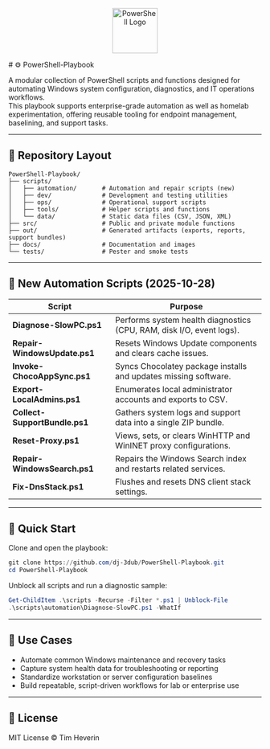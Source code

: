 <p align="center">
  <img src="https://raw.githubusercontent.com/PowerShell/PowerShell/master/assets/ps_black_64.svg" width="90" alt="PowerShell Logo"/>
</p>
# ⚙️ PowerShell-Playbook

A modular collection of PowerShell scripts and functions designed for automating Windows system configuration, diagnostics, and IT operations workflows.  
This playbook supports enterprise-grade automation as well as homelab experimentation, offering reusable tooling for endpoint management, baselining, and support tasks.

---

## 📁 Repository Layout

```
PowerShell-Playbook/
├── scripts/
│   ├── automation/       # Automation and repair scripts (new)
│   ├── dev/              # Development and testing utilities
│   ├── ops/              # Operational support scripts
│   ├── tools/            # Helper scripts and functions
│   └── data/             # Static data files (CSV, JSON, XML)
├── src/                  # Public and private module functions
├── out/                  # Generated artifacts (exports, reports, support bundles)
├── docs/                 # Documentation and images
└── tests/                # Pester and smoke tests
```

---

## 🧰 New Automation Scripts (2025-10-28)

| Script | Purpose |
|--------|----------|
| **Diagnose-SlowPC.ps1** | Performs system health diagnostics (CPU, RAM, disk I/O, event logs). |
| **Repair-WindowsUpdate.ps1** | Resets Windows Update components and clears cache issues. |
| **Invoke-ChocoAppSync.ps1** | Syncs Chocolatey package installs and updates missing software. |
| **Export-LocalAdmins.ps1** | Enumerates local administrator accounts and exports to CSV. |
| **Collect-SupportBundle.ps1** | Gathers system logs and support data into a single ZIP bundle. |
| **Reset-Proxy.ps1** | Views, sets, or clears WinHTTP and WinINET proxy configurations. |
| **Repair-WindowsSearch.ps1** | Repairs the Windows Search index and restarts related services. |
| **Fix-DnsStack.ps1** | Flushes and resets DNS client stack settings. |

---

## 🚀 Quick Start

Clone and open the playbook:

```powershell
git clone https://github.com/dj-3dub/PowerShell-Playbook.git
cd PowerShell-Playbook
```

Unblock all scripts and run a diagnostic sample:

```powershell
Get-ChildItem .\scripts -Recurse -Filter *.ps1 | Unblock-File
.\scripts\automation\Diagnose-SlowPC.ps1 -WhatIf
```

---

## 🧩 Use Cases

- Automate common Windows maintenance and recovery tasks  
- Capture system health data for troubleshooting or reporting  
- Standardize workstation or server configuration baselines  
- Build repeatable, script-driven workflows for lab or enterprise use  

---

## 📜 License

MIT License © Tim Heverin

